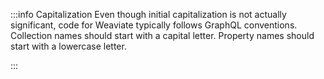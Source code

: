 :::info Capitalization
Even though initial capitalization is not actually significant, code for Weaviate typically follows GraphQL conventions. Collection names should start with a capital letter. Property names should start with a lowercase letter.

:::